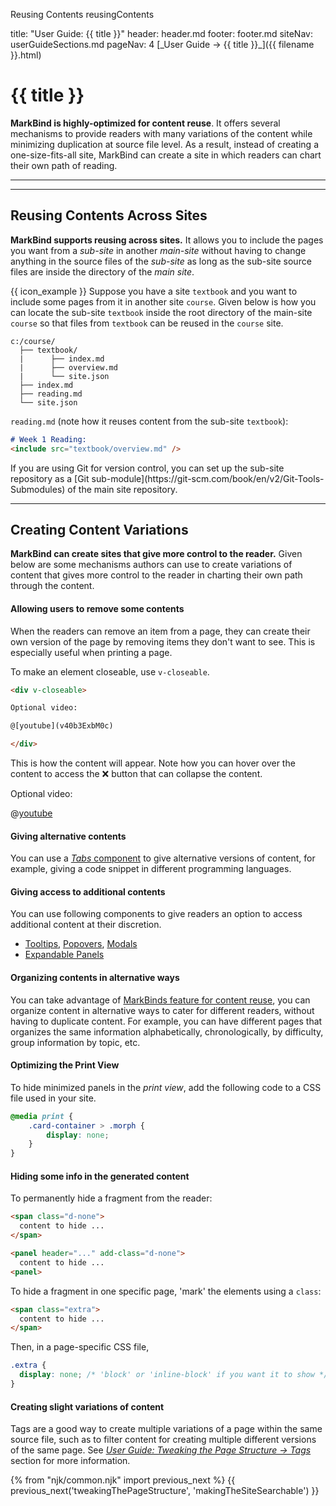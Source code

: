 <variable name="title" id="title">Reusing Contents</variable>
<variable name="filename">reusingContents</variable>

<frontmatter>
  title: "User Guide: {{ title }}"
  header: header.md
  footer: footer.md
  siteNav: userGuideSections.md
  pageNav: 4
</frontmatter>

<span id="link" class="d-none">
<md>[_User Guide → {{ title }}_]({{ filename }}.html)</md>
</span>

# {{ title }}

<span class="lead" id="overview">

**MarkBind is highly-optimized for content reuse**. It offers several mechanisms to provide readers with many variations of the content while minimizing duplication at source file level. As a result, instead of creating a one-size-fits-all site, MarkBind can create a site in which readers can chart their own path of reading.
</span>


<include src="syntax/variables.mbdf" />

<hr><!-- ======================================================================================================= -->

<include src="syntax/includes.mbdf" />

<hr><!-- ======================================================================================================= -->

## Reusing Contents Across Sites

**MarkBind supports reusing across sites.** It allows you to include the pages you want from a _sub-site_ in another _main-site_ without having to change anything in the source files of the _sub-site_ as long as the sub-site source files are inside the directory of the _main site_.

<div class="indented">

{{ icon_example }} Suppose you have a site `textbook` and you want to include some pages from it in another site `course`. Given below is how you can locate the sub-site `textbook` inside the root directory of the main-site `course` so that files from `textbook` can be reused in the `course` site.
```
c:/course/
  ├── textbook/
  |      ├── index.md
  |      ├── overview.md
  |      └── site.json
  ├── index.md
  ├── reading.md
  └── site.json
```

`reading.md` (note how it reuses content from the sub-site `textbook`):
```markdown
# Week 1 Reading:
<include src="textbook/overview.md" />
```
</div>

<include src="tip.md" boilerplate >
<span id="tip_body">
If you are using Git for version control, you can set up the sub-site repository as a [Git sub-module](https://git-scm.com/book/en/v2/Git-Tools-Submodules) of the main site repository.
</span>
</include>


<hr><!-- ======================================================================================================= -->

## Creating Content Variations

**MarkBind can create sites that give more control to the reader.** Given below are some mechanisms authors can use to create variations of content that gives more control to the reader in charting their own path through the content.


#### Allowing users to remove some contents

When the readers can remove an item from a page, they can create their own version of the page by removing items they don't want to see. This is especially useful when printing a page.

To make an element closeable, use `v-closeable`.

<div class="indented">

```html
<div v-closeable>

Optional video:

@[youtube](v40b3ExbM0c)

</div>
```

This is how the content will appear. Note how you can hover over the content to access the :x: button that can collapse the content.
<div v-closeable>

Optional video:

@[youtube](v40b3ExbM0c)

</div>

</div>

#### Giving alternative contents

You can use a [_Tabs_ component](usingComponents.html#tabs) to give alternative versions of content, for example, giving a code snippet in different programming languages.

#### Giving access to additional contents

You can use following components to give readers an option to access additional content at their discretion.
* [Tooltips](usingComponents.html#tooltip), [Popovers](usingComponents.html#popover), [Modals](usingComponents.html#modal)
* [Expandable Panels](usingComponents.html#panel)

#### Organizing contents in alternative ways

You can take advantage of [MarkBinds feature for content reuse](reusingContents.html), you can organize content in alternative ways to cater for different readers, without having to duplicate content. For example, you can have different pages that organizes the same information alphabetically, chronologically, by difficulty, group information by topic, etc.

#### Optimizing the Print View

To <span class="keyword">hide minimized panels in the _print view_</span>, add the following code to a CSS file used in your site.

```css
@media print {
    .card-container > .morph {
        display: none;
    }
}
```

#### Hiding some info in the generated content

To permanently hide a fragment from the reader:

```html
<span class="d-none">
  content to hide ...
</span>

<panel header="..." add-class="d-none">
  content to hide ...
<panel>
```

To hide a fragment in one specific page, 'mark' the elements using a `class`:
```html
<span class="extra">
  content to hide ...
</span>
```

Then, in a page-specific CSS file,
```css
.extra {
  display: none; /* 'block' or 'inline-block' if you want it to show */
}
```

#### Creating slight variations of content

Tags are a good way to create multiple variations of a page within the same source file, such as to filter content for creating multiple different versions of the same page. See [_User Guide: Tweaking the Page Structure → Tags_](tweakingThePageStructure.html#tags) section for more information.

{% from "njk/common.njk" import previous_next %}
{{ previous_next('tweakingThePageStructure', 'makingTheSiteSearchable') }}
